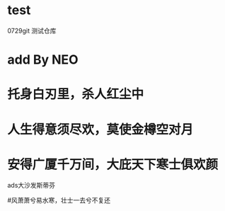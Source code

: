 # test

0729git 测试仓库

# add By NEO

# 托身白刃里，杀人红尘中
# 人生得意须尽欢，莫使金樽空对月
# 安得广厦千万间，大庇天下寒士俱欢颜
ads大沙发斯蒂芬

#风萧萧兮易水寒，壮士一去兮不复还